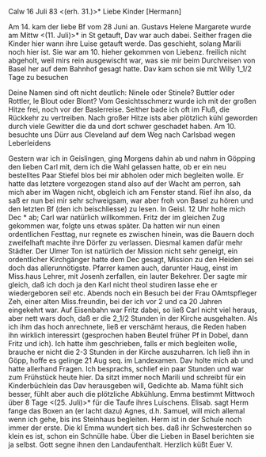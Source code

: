  Calw 16 Juli 83
 <(erh. 31.)>*
Liebe Kinder [Hermann]

Am 14. kam der liebe Bf vom 28 Juni an. Gustavs Helene Margarete wurde am Mittw <(11. Juli)>* in St getauft, Dav war auch dabei. Seither fragen die Kinder hier wann ihre Luise getauft werde. Das geschieht, solang Marili noch hier ist. Sie war am 10. hieher gekommen von Liebenz. freilich nicht abgeholt, weil mirs rein ausgewischt war, was sie mir beim Durchreisen von Basel her auf dem Bahnhof gesagt hatte. Dav kam schon sie mit Willy 1_1/2 Tage zu besuchen

Deine Namen sind oft nicht deutlich: Ninele oder Stinele? Buttler oder Rottler, le Blout oder Blont? Vom Gesichtsschmerz wurde ich mit der großen Hitze frei, noch vor der Baslerreise. Seither bade ich oft im Fluß, die Rückkehr zu vertreiben. Nach großer Hitze ists aber plötzlich kühl geworden durch viele Gewitter die da und dort schwer geschadet haben. Am 10. besuchte uns Dürr aus Cleveland auf dem Weg nach Carlsbad wegen Leberleidens

Gestern war ich in Geislingen, ging Morgens dahin ab und nahm in Göpping den lieben Carl mit, dem ich die Wahl gelassen hatte, ob er ein neu bestelltes Paar Stiefel blos bei mir abholen oder mich begleiten wolle. Er hatte das letztere vorgezogen stand also auf der Wacht am perron, sah mich aber im Wagen nicht, obgleich ich am Fenster stand. Rief ihn also, da saß er nun bei mir sehr schweigsam, war aber froh von Basel zu hören und den letzten Bf (den ich beischliesse) zu lesen. In Geisl. 12 Uhr holte mich Dec <Roth>* ab; Carl war natürlich willkommen. Fritz der im gleichen Zug gekommen war, folgte uns etwas später. Da hatten wir nun einen ordentlichen Festtag, nur regnete es zwischen hinein, was die Bauern doch zweifelhaft machte ihre Dörfer zu verlassen. Diesmal kamen dafür mehr Städter. Der Ulmer Ton ist natürlich der Mission nicht sehr geneigt, ein ordentlicher Kirchgänger hatte dem Dec gesagt, Mission zu den Heiden sei doch das allerunnötigste. Pfarrer kamen auch, darunter Haug, einst im Miss.haus Lehrer, mit Josenh zerfallen, ein lauter Bekehrer. Der sagte mir gleich, daß ich doch ja den Karl nicht theol studiren lasse ehe er wiedergeboren sei! etc. Abends noch ein Besuch bei der Frau OAmtspfleger Zeh, einer alten Miss.freundin, bei der ich vor 2 und ca 20 Jahren eingekehrt war. Auf Eisenbahn war Fritz dabei, so ließ Carl nicht viel heraus, aber nett wars doch, daß er die 2_1/2 Stunden in der Kirche ausgehalten. Als ich ihm das hoch anrechnete, ließ er verschämt heraus, die Reden haben ihn wirklich interessirt (gesprochen haben Beutel früher Pf in Dobel, dann Fritz und ich). Ich hatte ihm geschrieben, falls er mich begleiten wolle, brauche er nicht die 2-3 Stunden in der Kirche auszuharren. Ich ließ ihn in Göpp, hoffe es gelinge 21 Aug seq. im Landexamen. Dav holte mich ab und hatte allerhand Fragen. Ich besprachs, schlief ein paar Stunden und war zum Frühstück heute hier. Da sitzt immer noch Marili und schreibt für ein Kinderbüchlein das Dav herausgeben will, Gedichte ab. Mama fühlt sich besser, fühlt aber auch die plötzliche Abkühlung. Emma bestimmt Mittwoch über 8 Tage <(25. Juli)>* für die Taufe ihres Luischens. Elisab. sagt Herm fange das Boxen an (er lacht dazu) Agnes, d.h. Samuel, will mich allemal wenn ich gehe, bis ins Steinhaus begleiten. Herm ist in der Schule noch immer der erste. Die kl Emma wundert sich bes. daß ihr Schwesterchen so klein es ist, schon ein Schnülle habe. Über die Lieben in Basel berichten sie ja selbst. Gott segne ihnen den Landaufenthalt. Herzlich küßt
 Euer V.
